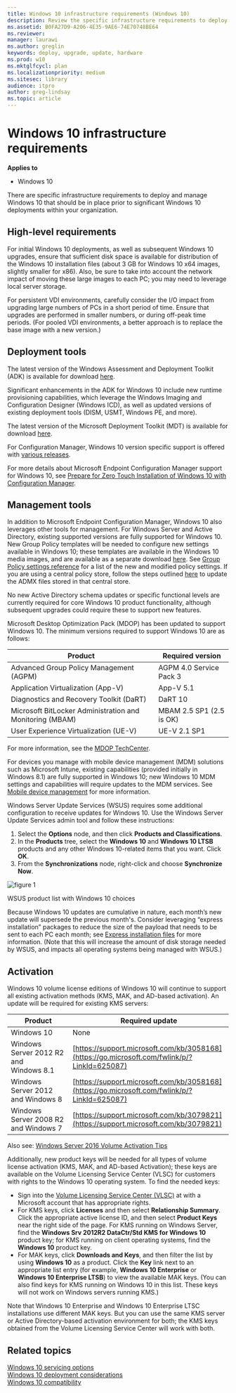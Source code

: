 ```yaml
---
title: Windows 10 infrastructure requirements (Windows 10)
description: Review the specific infrastructure requirements to deploy and manage Windows 10,  prior to significant Windows 10 deployments within your organization.
ms.assetid: B0FA27D9-A206-4E35-9AE6-74E70748BE64
ms.reviewer:
manager: laurawi
ms.author: greglin
keywords: deploy, upgrade, update, hardware
ms.prod: w10
ms.mktglfcycl: plan
ms.localizationpriority: medium
ms.sitesec: library
audience: itpro
author: greg-lindsay
ms.topic: article
---
```


# Windows 10 infrastructure requirements


**Applies to**

-   Windows 10

There are specific infrastructure requirements to deploy and manage Windows 10 that should be in place prior to significant Windows 10 deployments within your organization.

## High-level requirements

For initial Windows 10 deployments, as well as subsequent Windows 10 upgrades, ensure that sufficient disk space is available for distribution of the Windows 10 installation files (about 3 GB for Windows 10 x64 images, slightly smaller for x86). Also, be sure to take into account the network impact of moving these large images to each PC; you may need to leverage local server storage.

For persistent VDI environments, carefully consider the I/O impact from upgrading large numbers of PCs in a short period of time. Ensure that upgrades are performed in smaller numbers, or during off-peak time periods. (For pooled VDI environments, a better approach is to replace the base image with a new version.)

## Deployment tools

The latest version of the Windows Assessment and Deployment Toolkit (ADK) is available for download [here](https://docs.microsoft.com/windows-hardware/get-started/adk-install).

Significant enhancements in the ADK for Windows 10 include new runtime provisioning capabilities, which leverage the Windows Imaging and Configuration Designer (Windows ICD), as well as updated versions of existing deployment tools (DISM, USMT, Windows PE, and more).

The latest version of the Microsoft Deployment Toolkit (MDT) is available for download [here](https://docs.microsoft.com/mem/configmgr/mdt/release-notes).

For Configuration Manager, Windows 10 version specific support is offered with [various releases](https://docs.microsoft.com/mem/configmgr/core/plan-design/configs/support-for-windows-10).

For more details about Microsoft Endpoint Configuration Manager support for Windows 10, see [Prepare for Zero Touch Installation of Windows 10 with Configuration Manager](../deploy-windows-cm/prepare-for-zero-touch-installation-of-windows-10-with-configuration-manager.md).

## Management tools

In addition to Microsoft Endpoint Configuration Manager, Windows 10 also leverages other tools for management. For Windows Server and Active Directory, existing supported versions are fully supported for Windows 10. New Group Policy templates will be needed to configure new settings available in Windows 10; these templates are available in the Windows 10 media images, and are available as a separate download [here](https://go.microsoft.com/fwlink/p/?LinkId=625081). See [Group Policy settings reference](https://go.microsoft.com/fwlink/p/?LinkId=625082) for a list of the new and modified policy settings. If you are using a central policy store, follow the steps outlined [here](https://go.microsoft.com/fwlink/p/?LinkId=625083) to update the ADMX files stored in that central store.

No new Active Directory schema updates or specific functional levels are currently required for core Windows 10 product functionality, although subsequent upgrades could require these to support new features.

Microsoft Desktop Optimization Pack (MDOP) has been updated to support Windows 10. The minimum versions required to support Windows 10 are as follows:

| Product                                                  | Required version         |
|----------------------------------------------------------|--------------------------|
| Advanced Group Policy Management (AGPM)                  | AGPM 4.0 Service Pack 3  |
| Application Virtualization (App-V)                       | App-V 5.1                |
| Diagnostics and Recovery Toolkit (DaRT)                  | DaRT 10                  |
| Microsoft BitLocker Administration and Monitoring (MBAM) | MBAM 2.5 SP1 (2.5 is OK) |
| User Experience Virtualization (UE-V)                    | UE-V 2.1 SP1             |

For more information, see the [MDOP TechCenter](https://go.microsoft.com/fwlink/p/?LinkId=625090).

For devices you manage with mobile device management (MDM) solutions such as Microsoft Intune, existing capabilities (provided initially in Windows 8.1) are fully supported in Windows 10; new Windows 10 MDM settings and capabilities will require updates to the MDM services. See [Mobile device management](https://go.microsoft.com/fwlink/p/?LinkId=625084) for more information.

Windows Server Update Services (WSUS) requires some additional configuration to receive updates for Windows 10. Use the Windows Server Update Services admin tool and follow these instructions:

1.  Select the **Options** node, and then click **Products and Classifications**.
2.  In the **Products** tree, select the **Windows 10** and **Windows 10 LTSB** products and any other Windows 10-related items that you want. Click **OK**.
3.  From the **Synchronizations** node, right-click and choose **Synchronize Now**.

![figure 1](images/fig4-wsuslist.png)

WSUS product list with Windows 10 choices

Because Windows 10 updates are cumulative in nature, each month’s new update will supersede the previous month's. Consider leveraging “express installation” packages to reduce the size of the payload that needs to be sent to each PC each month; see [Express installation files](https://go.microsoft.com/fwlink/p/?LinkId=625086) for more information. (Note that this will increase the amount of disk storage needed by WSUS, and impacts all operating systems being managed with WSUS.)

## Activation

Windows 10 volume license editions of Windows 10 will continue to support all existing activation methods (KMS, MAK, and AD-based activation). An update will be required for existing KMS servers:

| Product                                | Required update                                                                             |
|----------------------------------------|---------------------------------------------------------------------------------------------|
| Windows 10                             | None                                                                                        |
| Windows Server 2012 R2 and Windows 8.1 | [https://support.microsoft.com/kb/3058168](https://go.microsoft.com/fwlink/p/?LinkId=625087) |
| Windows Server 2012 and Windows 8      | [https://support.microsoft.com/kb/3058168](https://go.microsoft.com/fwlink/p/?LinkId=625087) |
| Windows Server 2008 R2 and Windows 7   | [https://support.microsoft.com/kb/3079821](https://support.microsoft.com/kb/3079821)                                                                   |

Also see: [Windows Server 2016 Volume Activation Tips](https://blogs.technet.microsoft.com/askcore/2016/10/19/windows-server-2016-volume-activation-tips/)

Additionally, new product keys will be needed for all types of volume license activation (KMS, MAK, and AD-based Activation); these keys are available on the Volume Licensing Service Center (VLSC) for customers with rights to the Windows 10 operating system. To find the needed keys:

-   Sign into the [Volume Licensing Service Center (VLSC)](https://go.microsoft.com/fwlink/p/?LinkId=625088) at with a Microsoft account that has appropriate rights.
-   For KMS keys, click **Licenses** and then select **Relationship Summary**. Click the appropriate active license ID, and then select **Product Keys** near the right side of the page. For KMS running on Windows Server, find the **Windows Srv 2012R2 DataCtr/Std KMS for Windows 10** product key; for KMS running on client operating systems, find the **Windows 10** product key.
-   For MAK keys, click **Downloads and Keys**, and then filter the list by using **Windows 10** as a product. Click the **Key** link next to an appropriate list entry (for example, **Windows 10 Enterprise** or **Windows 10 Enterprise LTSB**) to view the available MAK keys. (You can also find keys for KMS running on Windows 10 in this list. These keys will not work on Windows servers running KMS.)

Note that Windows 10 Enterprise and Windows 10 Enterprise LTSC installations use different MAK keys. But you can use the same KMS server or Active Directory-based activation environment for both; the KMS keys obtained from the Volume Licensing Service Center will work with both.

## Related topics

[Windows 10 servicing options](../update/waas-servicing-strategy-windows-10-updates.md)<br>
[Windows 10 deployment considerations](windows-10-deployment-considerations.md)<br>
[Windows 10 compatibility](windows-10-compatibility.md)<br>









